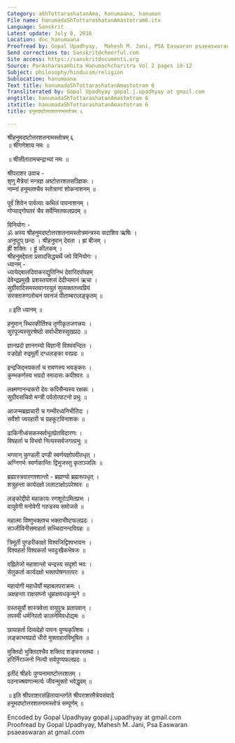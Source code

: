 ```yaml
---
Category: aShTottarashatanAma, hanumaana, hanuman
File name: hanumadaShTottarashatanAmastotram6.itx
Language: Sanskrit
Latest update: July 8, 2016
Location: doc_hanumaana
Proofread by: Gopal Upadhyay,  Mahesh M. Jani, PSA Easwaran psaeaswaran at gmail.com
Send corrections to: Sanskrit@cheerful.com
Site access: https://sanskritdocuments.org
Source: ParAsharasamhita Hanumachcharitra Vol 2 pages 10-12
Subject: philosophy/hinduism/religion
Sublocation: hanumaana
Text title: hanumadaShTottarashatanAmastotram 6
Transliterated by: Gopal Upadhyay gopal.j.upadhyay at gmail.com
engtitle: hanumadaShTottarashatanAmastotram 6
itxtitle: hanumadaShTottarashatanAmastotram 6
title: हनुमदष्टोत्तरशतनामस्तोत्रम् ६

---
```

  
 श्रीहनुमदष्टोत्तरशतनामस्तोत्रम् ६   
॥ श्रीगणेशाय नमः ॥  
  
॥ श्रीसीतारामचन्द्राभ्यां नमः ॥  
  
श्रीपराशर उवाच -  
शृणु मैत्रेय! मन्त्रज्ञ अष्टोत्तरशतसञ्ज्ञिकः ।  
नाम्नां हनूमतश्चैव स्तोत्राणां शोकनाशनम् ॥  
  
पूर्वं शिवेन पार्वत्याः कथितं पापनाशनम् ।  
गोप्याद्गोपतरं चैव सर्वेप्सितफलप्रदम् ॥  
  
विनियोगः -  
ॐ अस्य श्रीहनुमदष्टोत्तरशतनामस्तोत्रमन्त्रस्य सदाशिव ऋषिः ।  
अनुष्टुप् छन्दः । श्रीहनुमान् देवता । ह्रां बीजम् ।  
ह्रीं शक्तिः । ह्रूं  कीलकम् ।  
श्रीहनुमद्देवता प्रसादसिद्ध्यर्थे जपे विनियोगः ।  
ध्यानम् -  
ध्यायेद्बालदिवाकरद्युतिनिभं देवारिदर्पापहम्  
देवेन्द्रप्रमुखैः प्रशस्तयशसं देदीप्यमानं ऋचा ।  
सुग्रीवादिसमस्तवानरयुतं सुव्यक्ततत्त्वप्रियं  
संरक्तारुणलोचनं पवनजं पीताम्बरालङ्कृतम् ॥  
  
॥ इति ध्यानम् ॥  
  
हनुमान् स्थिरकीर्तिश्च तृणीकृतजगत्त्रयः ।  
सुरपूज्यस्सुरश्रेष्ठो सर्वाधीशस्सुखप्रदः ॥  
  
ज्ञानप्रदो ज्ञानगम्यो विज्ञानी विश्ववन्दितः ।  
वज्रदेहो रुद्रमूर्ती दग्धलङ्का वरप्रदः ॥  
  
इन्द्रजिद्भयकर्ता च रावणस्य भयङ्करः ।  
कुम्भकर्णस्य भयदो रमादासः कपीश्वरः ॥  
  
लक्ष्मणानन्दकरो देवः कपिसैन्यस्य रक्षकः ।  
सुग्रीवसचिवो मन्त्री पर्वतोत्पाटनो प्रभुः ॥  
  
आजन्मब्रह्मचारी च गम्भीरध्वनिभीतिदः ।  
सर्वेशो ज्वरहारी च ग्रहकूटविनाशकः ॥  
  
ढाकिनीध्वंसकस्सर्वभूतप्रेतविदारणः ।  
विषहर्ता च विभवो नित्यस्सर्वजगत्प्रभुः ॥  
  
भगवान् कुण्डली दण्डी  स्वर्णयज्ञोपवीतधृत्  ।  
अग्निगर्भः स्वर्णकान्तिः द्विभुजस्तु कृताञ्जलिः ॥  
  
ब्रह्मास्त्रवारणश्शान्तो - ब्रह्मण्यो ब्रह्मरूपधृत् ।  
शत्रुहन्ता कार्यदक्षो ललाटाक्षोऽपरेश्वरः ॥  
  
लङ्कोद्दीपो महाकायः रणशूरोऽमितप्रभः ।  
वायुवेगी मनोवेगी गरुडस्य समोजसे ॥  
  
महात्मा विष्णुभक्तश्च भक्ताभीष्टफलप्रदः ।  
सञ्जीविनीसमाहर्ता सच्चिदानन्दविग्रहः ॥  
  
त्रिमूर्ती पुण्डरीकाक्षो विश्वजिद्विश्वभावनः ।  
विश्वहर्ता विश्वकर्ता भवदुःखैकभेषजः ॥  
  
वह्नितेजो महाशान्तो चन्द्रस्य सदृशो भवः ।  
सेतुकर्ता कार्यदक्षो भक्तपोषणतत्परः ॥  
  
महायोगी महाधैर्यो  महाबलपराक्रमः ।  
अक्षहन्ता राक्षसघ्नो धूम्राक्षवधकृन्मुने ॥  
  
ग्रस्तसूर्यो शास्त्रवेत्ता वायुपुत्रः प्रतापवान् ।  
तपस्वी धर्मनिरतो कालनेमिवधोद्यमः ॥  
  
छायाहर्ता दिव्यदेहो पावनः पुण्यकृत्शिवः  ।  
लङ्काभयप्रदो धीरो मुक्ताहारविभूषितः ॥  
  
मुक्तिदो भुक्तिदश्चैव  शक्तिद शङ्करस्तथा ।  
हरिर्निरञ्जनो नित्यो  सर्वपुण्यफलप्रदः ॥  
  
इतीदं श्रीहरेः पुण्यनामाष्टोत्तरशतम् ।  
पठनाच्श्रवणान्मर्त्यः जीवन्मुक्तो भवेद्धृवम् ॥  
  
॥ इति श्रीपराशरसंहितायान्तर्गते श्रीपराशरमैत्रेयसंवादे  
हनुमदष्टोत्तरशतनामस्तोत्रं सम्पूर्णम् ॥  
  
  
Encoded by Gopal Upadhyay gopal.j.upadhyay at gmail.com  
Proofread by Gopal Upadhyay, Mahesh M. Jani, Psa Easwaran psaeaswaran at gmail.com  
  
